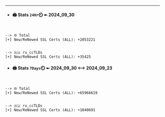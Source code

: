

---
- #### 🖨️ **Stats** `24Hr`⏲️ ➼ 2024_09_30
```console


--> 🌐 Total
[+] New/ReNewed SSL Certs (ALL): +2053221


--> 🇷🇺 ru_ccTLDs
[+] New/ReNewed SSL Certs (ALL): +35425

```

- #### 🖨️ **Stats** `7Days`⏲️ ➼ 2024_09_30 <--> 2024_09_23
```console


--> 🌐 Total
[+] New/ReNewed SSL Certs (ALL): +65966619


--> 🇷🇺 ru_ccTLDs
[+] New/ReNewed SSL Certs (ALL): +1040691

```

